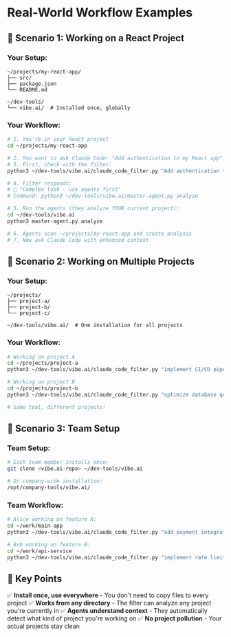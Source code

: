# Real-World Workflow Examples

## 🎯 Scenario 1: Working on a React Project

### Your Setup:
```
~/projects/my-react-app/
├── src/
├── package.json
└── README.md

~/dev-tools/
└── vibe.ai/  # Installed once, globally
```

### Your Workflow:
```bash
# 1. You're in your React project
cd ~/projects/my-react-app

# 2. You want to ask Claude Code: "Add authentication to my React app"
# 3. First, check with the filter:
python3 ~/dev-tools/vibe.ai/claude_code_filter.py "Add authentication to my React app"

# 4. Filter responds:
# 🤖 "Complex task - use agents first"
# Command: python3 ~/dev-tools/vibe.ai/master-agent.py analyze

# 5. Run the agents (they analyze YOUR current project):
cd ~/dev-tools/vibe.ai
python3 master-agent.py analyze

# 6. Agents scan ~/projects/my-react-app and create analysis
# 7. Now ask Claude Code with enhanced context
```

## 🎯 Scenario 2: Working on Multiple Projects

### Your Setup:
```
~/projects/
├── project-a/
├── project-b/
└── project-c/

~/dev-tools/vibe.ai/  # One installation for all projects
```

### Your Workflow:
```bash
# Working on project A
cd ~/projects/project-a
python3 ~/dev-tools/vibe.ai/claude_code_filter.py "implement CI/CD pipeline"

# Working on project B  
cd ~/projects/project-b
python3 ~/dev-tools/vibe.ai/claude_code_filter.py "optimize database queries"

# Same tool, different projects!
```

## 🎯 Scenario 3: Team Setup

### Team Setup:
```bash
# Each team member installs once:
git clone <vibe.ai-repo> ~/dev-tools/vibe.ai

# Or company-wide installation:
/opt/company-tools/vibe.ai/
```

### Team Workflow:
```bash
# Alice working on feature A:
cd ~/work/main-app
python3 ~/dev-tools/vibe.ai/claude_code_filter.py "add payment integration"

# Bob working on feature B:
cd ~/work/api-service  
python3 ~/dev-tools/vibe.ai/claude_code_filter.py "implement rate limiting"
```

## 🎯 Key Points

✅ **Install once, use everywhere** - You don't need to copy files to every project
✅ **Works from any directory** - The filter can analyze any project you're currently in
✅ **Agents understand context** - They automatically detect what kind of project you're working on
✅ **No project pollution** - Your actual projects stay clean
